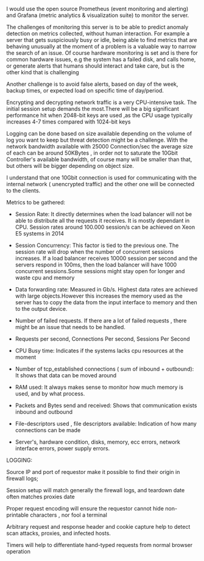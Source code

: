 

I would use the open source Prometheus  (event monitoring and alerting) and Grafana  (metric analytics &amp; visualization suite) to monitor the server.

 The challenges of monitoring  this server  is to be able to predict anomaly detection on metrics collected, without human interaction. For example a server that gets suspiciously busy or idle, being able to find metrics that are behaving unusually at the moment of a problem is a valuable way to narrow the search of an issue. Of course hardware monitoring is set and is there for common hardware issues, e.g the system has a failed disk, and calls home, or generate alerts that humans should interact and take care, but is the other kind  that is challenging

 Another challenge is to avoid false alerts, based on day of the week, backup times, or expected load on specific time of day/period.

Encrypting and decrypting network traffic is a very CPU-intensive task. The  initial session setup demands the most.There will be a big significant performance hit when  2048-bit keys are used ,as the CPU usage typically increases 4-7 times  compared with 1024-bit keys

Logging can be done based on size available depending on the volume of log you want to keep but  threat detection might be a challenge. With the network bandwidth available with 25000 Connection/sec the average size of each can be around 50KBytes , in order not to saturate the 10Gbit Controller&#39;s available bandwidth, of course many will be smaller than that, but others will be bigger depending on object size.

  I understand that one  10Gbit connection  is used for communicating with the internal network ( unencrypted traffic) and the other one will be connected to the clients.

Metrics to be gathered:

- Session Rate:  It directly determines when the load balancer will not be able to distribute all the requests it receives. It is mostly dependant in CPU. Session rates around 100.000 session/s can be achieved on Xeon E5 systems in 2014
- Session Concurrency: This factor is tied to the previous one. The session rate will drop when the number of concurrent sessions increases. If a load balancer receives 10000 session per second and the servers respond in 100ms, then the load balancer will have 1000 concurrent sessions.Some sessions might stay open for longer and waste cpu and memory
- Data forwarding rate:  Measured in Gb/s. Highest data rates are achieved with large objects.However this increases the memory used  as the server has  to copy the data from the input interface to memory and then to the output device.

- Number of failed requests.  If there are a lot of failed requests , there might be an issue that needs to be handled.
- Requests per second, Connections Per second, Sessions Per Second
- CPU Busy time: Indicates if the systems lacks cpu resources at the moment
- Number of tcp\_established connections  ( sum of inbound + outbound): It shows that data can be moved around
- RAM used: It always makes sense to monitor  how much memory is used, and by what process.
- Packets  and Bytes send and received: Shows that communication exists inbound and outbound
- File-descriptors used , file descriptors available: Indication of how many connections can be made
- Server&#39;s, hardware condition, disks, memory, ecc errors, network interface errors, power supply errors.

LOGGING:

 Source IP and port of requestor make it possible to  find their origin in firewall logs;

 Session setup will match generally the firewall logs, and teardown date often matches proxies date

 Proper request encoding will ensure the requestor cannot hide non-printable characters , nor fool  a terminal

 Arbitrary request and response header and cookie capture help to detect scan attacks, proxies, and infected hosts.

 Timers will help to differentiate hand-typed requests from normal browser operation
